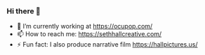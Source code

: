 ### Hi there 👋

- 🔭 I’m currently working at https://ocupop.com/
- 📫 How to reach me: https://sethhallcreative.com/
- ⚡ Fun fact: I also produce narrative film https://hallpictures.us/

<!--
**sethburtonhall/sethburtonhall** is a ✨ _special_ ✨ repository because its `README.md` (this file) appears on your GitHub profile.

Here are some ideas to get you started:

- 🔭 I’m currently working on ...
- 🌱 I’m currently learning ...
- 👯 I’m looking to collaborate on ...
- 🤔 I’m looking for help with ...
- 💬 Ask me about ...
- 📫 How to reach me: ...
- 😄 Pronouns: ...
- ⚡ Fun fact: ...
-->
